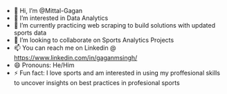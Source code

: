 - 👋 Hi, I’m @Mittal-Gagan
- 👀 I’m interested in Data Analytics
- 🌱 I’m currently practicing web scraping to build solutions with updated sports data  
- 💞️ I’m looking to collaborate on Sports Analytics Projects
- 📫 You can reach me on Linkedin @ https://www.linkedin.com/in/gaganmsingh/
- 😄 Pronouns: He/Him
- ⚡ Fun fact: I love sports and am interested in using my proffesional skills to uncover insights on best practices in profesional sports

